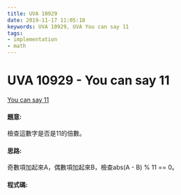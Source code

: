 ```yaml
---
title: UVA 10929
date: 2019-11-17 11:05:18
keywords: UVA 10929, UVA You can say 11
tags:
- implementation
- math
---
```

# UVA 10929 - You can say 11
[You can say 11](https://onlinejudge.org/external/109/10929.pdf)


#### 題意:
檢查這數字是否是11的倍數。
<!-- more -->
#### 思路:
奇數項加起來A，偶數項加起來B，檢查abs(A - B) % 11 == 0。

#### 程式碼:
<script src="https://gist.github.com/Daviswww/0f1f31a49fd5a25ee5e9988f57ee4910.js"></script>